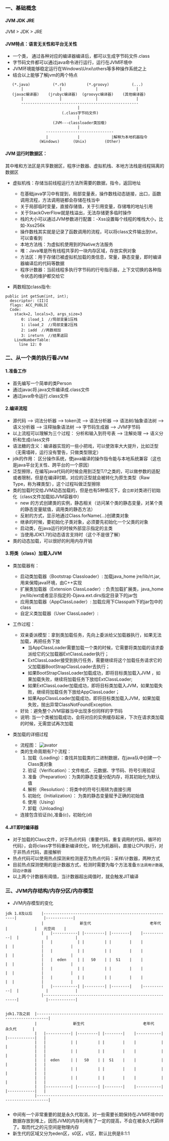 ### 一、基础概念
#### JVM JDK JRE
  JVM > JDK > JRE

#### JVM特点：语言无关性和平台无关性
  - 一个类， 通过各种对应的编译器编译后，都可以生成字节码文件.class
  - 字节码文件都可以通过java命令进行运行，运行在JVM环境中
  - JVM环境能够稳定运行在Windows\Unxi\others等多种操作系统之上
  - 结合以上能够了解jvm的两个特点
```text
   (*.java)          (*.rb)         (*.groovy)          (...)
       |                |               |                 |
   (javac编译器)    (jrubyc编译器)  (groovyc编译器)    (其他编译器)
       |                |               |                 |
       ----------------------------------------------------
                                |
                         (.class字节码文件)
                                |
                     (JVM---classloader类加载)
                                |
                  ------------------------------
                  |             |              |解释为本地机器指令
               (Windows)      (Unix)        (Other)
```
#### JVM 运行时数据区：
其中堆和方法区是共享数据区，程序计数器、虚拟机栈、本地方法栈是线程隔离的数据区
- 虚拟机栈：存储当前线程运行方法所需要的数据，指令，返回地址
  - 在基础java学习中有提到，局部变量表，操作数栈动态链接，出口，函数调用流程，方法调用链都会存储在栈当中
  - 关于局部临时变量，直接存储值，关于引用变量，存储堆的地址引用
  - 关于StackOverFlow就是栈溢出，无法存储更多临时操作
  - 栈的大小可以通过JVM参数进行配置：-Xss设置每个线程的堆栈大小，比如-Xss256k
  - 操作数栈其实就是记录了函数调用的流程，可以将class文件输出到txt，可以查看到
  - 本地方法栈：为虚拟机使用到的Native方法服务
  - 堆：Java堆是所有线程共享的一块内存区域，存放实例对象
  - 方法区：用于存储已被虚拟机加载的类信息，常量，静态变量，即时编译器编译后的代码等数据
  - 程序计数器：当前线程多执行字节码的行号指示器，上下文切换的各种指令状态的维护都交给它

- 两数相加class指令:
```
public int getSum(int, int);
  descriptor: (II)I
  flags: ACC_PUBLIC
  Code:
    stack=2, locals=3, args_size=3
       0: iload_1  //局部变量1压栈
       1: iload_2  //局部变量2压栈
       2: iadd  //两数相加
       3: ireturn  //结果返回
    LineNumberTable:
      line 12: 0
```

   
### 二、从一个类的执行看JVM
#### 1.准备工作
- 首先编写一个简单的类Person 
- 通过javac将.java文件编译成.class文件
- 通过java命令运行.class文件

#### 2.编译流程
- 源代码 --> 词法分析器 --> token流 --> 语法分析器 -->  语法树/抽象语法树 -->  语义分析器 --> 注释抽象语法树 --> 字节码生成器 --> JVM字节码
- 以上流程可以理解为三个过程： 分析和输入到符号表  --> 注解处理 --> 语义分析和生成class文件
-  语法糖的含义：编译器实现的一些小把戏，可以使效率大大提升，比如泛型（无需墙砖，运行没有警告，只做类型限定）
- jdk的作用： 区分操作系统，使java编译的操作指令能与本地系统兼容（这也是java平台无关性、跨平台的一个原因）
- 泛型擦除，在编写java代码的时候会用到泛型T/?之类的，可以做参数的适配或者限制，但是在编译时期，对应的泛型就会被转化为原生类型（Raw Type，称为裸类型），这个过程叫做泛型擦除
- 类的加载时交给JVM动态加载的，但是也有5种情况下，会`立即`对类进行初始化（class文件加载如JVM容器中）
    - new 的方式创建类的实例，静态相关（访问某个类的静态变量，对某个类的静态变量赋值，调用类的静态方法）
    - 反射的方式，显示地通过Class.forName(...)创建类对象
    - 继承的时候，要初始化子类对象，必须要先初始化一个父类的对象
    - 启动类，在java运行的时候外部显示指定的主类
    - 当使用JDK1.7的动态语言支持时（这个不是很了解）
- 类的动态加载，可以很好的利用内存开销

#### 3.将类（class）加载入JVM
- 类加载器有：
    - 启动类加载器（Bootstrap Classloader）: 加载java_home jre/lib/rt.jar,用来保障java环境，由C++实现
    - 扩展类加载器（Extension ClassLoader）: 负责加载扩展类，java_home jre/lib/ext或者显示指定的-Djava.ext.dirs指定目录下的jar包  
    - 应用类加载器（AppClassLoader）: 加载应用下Classpath下的jar包中的class
    - 自定义类加载器（User ClassLoader）:
- 工作过程：
    - 双亲委派模型：拿到类加载任务，先向上委派给父加载器执行，如果无法加载，再把任务下放
        - 当AppClassLoader需要加载一个类的时候，它需要将类加载的请求委派给它的父加载器ExtClassLoader执行；
        - ExtClassLoader接受到执行任务，需要继续将这个加载任务请求它的父加载器BootStrapClassLoader去执行；
        - 如果BootStrapClassLoader加载成功，即将目标类加载入JVM ，如果加载失败，继续将加载任务下放给ExtClassLoader;
        - 如果ExtClassLoader加载成功，即将目标类加载入JVM，如果加载失败，继续将加载任务下放给AppClassLoader；
        - 如果AppClassLoader加载成功，即将目标类加载入JVM，如果加载失败，抛出异常ClassNotFoundException.
    - 好处：避免整个JVM容器当中出现多份同样的字节码
    - 说明: 当一个类被加载成功，会将对应的实例缓存起来，下次在请求类加载的时候，无需尝试再次加载
    
- 类加载的详细过程
    - 流程图：
    ![avator](https://raw.githubusercontent.com/CzyerChen/recording/master/img/%E7%B1%BB%E7%9A%84%E7%94%9F%E5%91%BD%E5%91%A8%E6%9C%9F.png)
    - 类的生命周期有7个流程：
      1. 加载（Loading）：查找并加载类的二进制数据，在java队中创建一个Class类对象
      2. 验证（Verification）：文件格式、元数据、字节码、符号引用验证
      3. 准备（Preparation）：为类的静态变量分配内存，将其初始化为默认值
      4. 解析（Resolution）：将类中的符号引用转为直接引用
      5. 初始化（Initialization）： 为类的静态变量赋予正确的初始值
      6. 使用（Using）
      7. 卸载（Unloading） 
    - 连接包含验证(b),准备(c)，初始化(d)

#### 4.JIT即时编译器
- 对于加载的Class文件，对于热点代码（重要代码，重复调用的代码，循环的代码），会将class字节码重新编译优化，转化为机器码，直接让CPU执行，对于非热点代码，直接解析
- 热点代码可以使用热点探测来检测是否为热点代码：采样/计数器，两种方式
- 目前热点探测使用的是计数器方式，检测时需要为每个方法准备`方法调用计数器`,`回边计数器`
- 以上两个计数器有阈值，当计数器超出阈值时，就会触发JIT编译


### 三、JVM内存结构/内存分区/内存模型
- JVM内存模型的变化
```text
jdk 1.8及以后    |---------------------------------------------------------|            |------------|
                |                新生代                          老年代     |            |   元空间    |
                |   |-----------| |---------| |--------|    |-----------|  |            |            |
                |   |           | |         | |        |    |           |  |            |            |
                |   |           | |         | |        |    |           |  |            |            |     
                |   |  eden     | |   S0    | |  S1    |    |           |  |            |            |
                |   |           | |         | |        |    |           |  |            |            |
                |   |           | |         | |        |    |           |  |            |            |
                |   |-----------| |---------| |--------|    |-----------|  |            |            |
                |----------------------------------------------------------|            |------------|


jdk1.7及之前  |---------------------------------------------------------------------------|
             |                新生代                          老年代          永久代       |
             |   |-----------| |---------| |--------|    |-----------|  |------------|   |
             |   |           | |         | |        |    |           |  |            |   |
             |   |           | |         | |        |    |           |  |            |   |     
             |   |  eden     | |   S0    | |  S1    |    |           |  |            |   |
             |   |           | |         | |        |    |           |  |            |   |
             |   |           | |         | |        |    |           |  |            |   |
             |   |-----------| |---------| |--------|    |-----------|  |------------|   |
             |---------------------------------------------------------------------------|


```
- 中间有一个非常重要的就是永久代取消，对一些需要长期保持在JVM环境中的数据存放到堆上，因而JVM的内存利用有了一定的提高，不会在被永久代羁绊了。取而代之的元空间是物理内存
- 新生代的区域又分为eden区，s0区，s1区，默认比例是8:1:1



    





